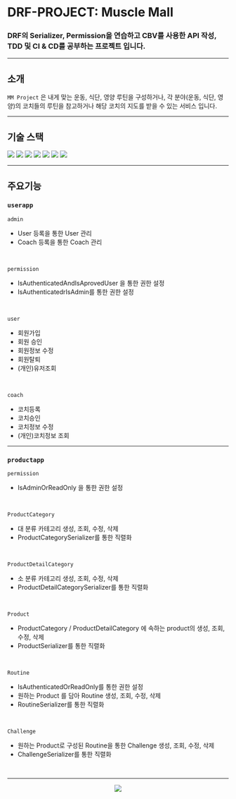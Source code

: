# DRF-PROJECT: Muscle Mall
### DRF의 Serializer, Permission을 연습하고 CBV를 사용한 API 작성, TDD 및 CI & CD를 공부하는 프로젝트 입니다. 
<hr>

## 소개
`MM Project` 은 내게 맞는 운동, 식단, 영양 루틴을 구성하거나, 각 분야(운동, 식단, 영양)의 코치들의 루틴을 참고하거나 해당 코치의 지도를 받을 수 있는 서비스 입니다. 


<hr>

## 기술 스택
 <img src="https://img.shields.io/badge/python-3776AB?style=for-the-badge&logo=python&logoColor=yellow"> <img src="https://img.shields.io/badge/Django-092E20?style=for-the-badge&logo=django&logoColor=white">
<img src="https://img.shields.io/badge/Mysql-4479A1?style=for-the-badge&logo=mysql&logoColor=white">
 <img src="https://img.shields.io/badge/github-181717?style=for-the-badge&logo=github&logoColor=white">
  <img src="https://img.shields.io/badge/git-F05032?style=for-the-badge&logo=git&logoColor=white">
 <img src="https://img.shields.io/badge/postman-FF6C37?style=for-the-badge&logo=postman&logoColor=white">
  <img src="https://img.shields.io/badge/notion-000000?style=for-the-badge&logo=notion&logoColor=white">


<hr>

## 주요기능
### `userapp`
`admin`
- User 등록을 통한 User 관리
- Coach 등록을 통한 Coach 관리
<br>

`permission`
- IsAuthenticatedAndIsAprovedUser 을 통한 권한 설정
- IsAuthenticatedrIsAdmin를 통한 권한 설정
<br>

`user`
- 회원가입
- 회원 승인
- 회원정보 수정
- 회원탈퇴
- (개인)유저조회
<br>

`coach`
- 코치등록
- 코치승인
- 코치정보 수정
- (개인)코치정보 조회

<hr>

### `productapp`
`permission`
- IsAdminOrReadOnly 을 통한 권한 설정
<br>

`ProductCategory`
- 대 분류 카테고리 생성, 조회, 수정, 삭제
- ProductCategorySerializer를 통한 직렬화 

<br>

`ProductDetailCategory`
- 소 분류 카테고리 생성, 조회, 수정, 삭제
- ProductDetailCategorySerializer를 통한 직렬화

<br>

`Product`
- ProductCategory / ProductDetailCategory 에 속하는 product의 생성, 조회, 수정, 삭제
- ProductSerializer를 통한 직렬화
<br>

`Routine`
- IsAuthenticatedOrReadOnly를 통한 권한 설정
- 원하는 Product 를 담아 Routine 생성, 조회, 수정, 삭제
- RoutineSerializer를 통한 직렬화
<br>

`Challenge`
- 원하는 Product로 구성된 Routine을 통한 Challenge 생성, 조회, 수정, 삭제
- ChallengeSerializer를 통한 직렬화

<br>

<hr>

<div align=center>
    <p>
     <a href="https://hits.seeyoufarm.com"><img src="https://hits.seeyoufarm.com/api/count/incr/badge.svg?url=https%3A%2F%2Fgithub.com%2FKEEMSY%2FMUSCLE_MALL%2F&count_bg=%2379C83D&title_bg=%23555555&icon=&icon_color=%23E7E7E7&title=hits&edge_flat=false"/>
     </a>
    </p>
</div>
